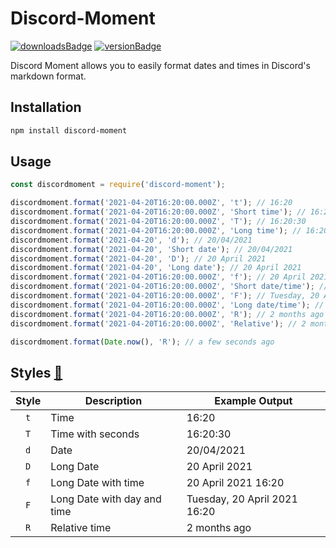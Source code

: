 # Discord-Moment

[![downloadsBadge](https://img.shields.io/npm/dt/discord-moment?style=for-the-badge)](https://npmjs.com/discord-moment)
[![versionBadge](https://img.shields.io/npm/v/discord-moment?style=for-the-badge)](https://npmjs.com/discord-moment)

Discord Moment allows you to easily format dates and times in Discord's markdown format.

## Installation

```bash
npm install discord-moment
```

## Usage

```js
const discordmoment = require('discord-moment');

discordmoment.format('2021-04-20T16:20:00.000Z', 't'); // 16:20
discordmoment.format('2021-04-20T16:20:00.000Z', 'Short time'); // 16:20
discordmoment.format('2021-04-20T16:20:00.000Z', 'T'); // 16:20:30
discordmoment.format('2021-04-20T16:20:00.000Z', 'Long time'); // 16:20:30
discordmoment.format('2021-04-20', 'd'); // 20/04/2021
discordmoment.format('2021-04-20', 'Short date'); // 20/04/2021
discordmoment.format('2021-04-20', 'D'); // 20 April 2021
discordmoment.format('2021-04-20', 'Long date'); // 20 April 2021
discordmoment.format('2021-04-20T16:20:00.000Z', 'f'); // 20 April 2021 16:20
discordmoment.format('2021-04-20T16:20:00.000Z', 'Short date/time'); // 20 April 2021 16:20
discordmoment.format('2021-04-20T16:20:00.000Z', 'F'); // Tuesday, 20 April 2021 16:20
discordmoment.format('2021-04-20T16:20:00.000Z', 'Long date/time'); // Tuesday, 20 April 2021 16:20
discordmoment.format('2021-04-20T16:20:00.000Z', 'R'); // 2 months ago
discordmoment.format('2021-04-20T16:20:00.000Z', 'Relative'); // 2 months ago

discordmoment.format(Date.now(), 'R'); // a few seconds ago
```

## Styles [🔗](https://discord.com/developers/docs/reference#message-formatting-timestamp-styles)

| Style | Description                  | Example Output               |
|:-----:|------------------------------|------------------------------|
| `t`   | Time                         | 16:20                        |
| `T`   | Time with seconds            | 16:20:30                     |
| `d`   | Date                         | 20/04/2021                   |
| `D`   | Long Date                    | 20 April 2021                |
| `f`   | Long Date with time          | 20 April 2021 16:20          |
| `F`   | Long Date with day and time  | Tuesday, 20 April 2021 16:20 |
| `R`   | Relative time                | 2 months ago                 |
